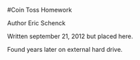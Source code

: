 #Coin Toss Homework

Author Eric Schenck

Written september 21, 2012 but placed here.

Found years later on external hard drive. 


